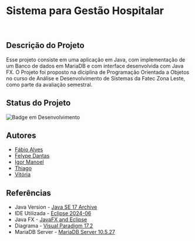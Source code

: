 # **Sistema para Gestão Hospitalar**
<br>

## **Descrição do Projeto**

Esse projeto consiste em uma aplicação em Java, com implementação de um Banco de dados em MariaDB e com interface desenvolvida com Java FX. O Projeto foi proposto na diciplina de Programação Orientada a Objetos no curso de Análise e Desenvolvimento de Sistemas da Fatec Zona Leste, como parte da avaliação semestral.

## **Status do Projeto** 
![Badge em Desenvolvimento](http://img.shields.io/static/v1?label=STATUS&message=EM%20DESENVOLVIMENTO&color=GREEN&style=for-the-badge)

## **Autores**
- [Fábio Alves](https://github.com/FabioAS7)
- [Felype Dantas](https://github.com/FelypeDantas)
- [Igor Manoel](https://github.com/igormanoels)
- [Thiago](https://github.com/thiagosilvaantenor)
- [Vitória](https://github.com/vitoria2469) 

## **Referências**
- Java Version - [Java SE 17 Archive](https://www.oracle.com/java/technologies/javase/jdk17-archive-downloads.html)
- IDE Utilizada - [Eclipse 2024-06](https://eclipseide.org/)
- Java FX - [JavaFX and Eclipse](https://openjfx.io/openjfx-docs/#introduction)
- Diagrama - [Visual Paradigm 17.2](https://www.drawio.com/)
- MariaDB Server - [MariaDB Server 10.5.27](https://mariadb.org/download/?t=mariadb&p=mariadb&r=10.5.27&os=windows&cpu=x86_64&pkg=msi&mirror=fder)

